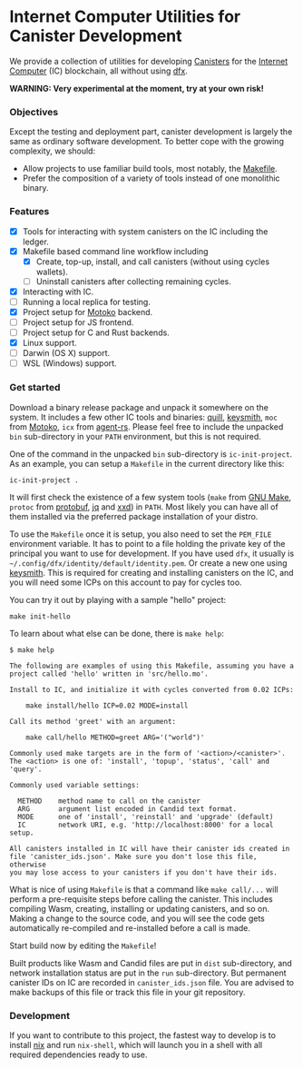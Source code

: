 # Internet Computer Utilities for Canister Development

We provide a collection of utilities for developing [Canisters] for the [Internet Computer] (IC) blockchain, all without using [dfx].

**WARNING: Very experimental at the moment, try at your own risk!**

### Objectives

Except the testing and deployment part, canister development is largely the same as ordinary software development.
To better cope with the growing complexity, we should:

- Allow projects to use familiar build tools, most notably, the [Makefile].
- Prefer the composition of a variety of tools instead of one monolithic binary.

### Features

- [x] Tools for interacting with system canisters on the IC including the ledger.
- [x] Makefile based command line workflow including
  - [x] Create, top-up, install, and call canisters (without using cycles wallets).
  - [ ] Uninstall canisters after collecting remaining cycles.
- [x] Interacting with IC.
- [ ] Running a local replica for testing.
- [x] Project setup for [Motoko] backend.
- [ ] Project setup for JS frontend.
- [ ] Project setup for C and Rust backends.
- [x] Linux support.
- [ ] Darwin (OS X) support.
- [ ] WSL (Windows) support.

### Get started

Download a binary release package and unpack it somewhere on the system.
It includes a few other IC tools and binaries: [quill], [keysmith], `moc` from [Motoko], `icx` from [agent-rs].
Please feel free to include the unpacked `bin` sub-directory in your `PATH` environment, but this is not required.

One of the command in the unpacked `bin` sub-directory is `ic-init-project`.
As an example, you can setup a `Makefile` in the current directory like this:

```
ic-init-project .
```

It will first check the existence of a few system tools (`make` from [GNU Make], `protoc` from [protobuf], [jq] and [xxd]) in `PATH`.
Most likely you can have all of them installed via the preferred package installation of your distro.

To use the `Makefile` once it is setup, you also need to set the `PEM_FILE` environment variable.
It has to point to a file holding the private key of the principal you want to use for development.
If you have used `dfx`, it usually is `~/.config/dfx/identity/default/identity.pem`.
Or create a new one using [keysmith].
This is required for creating and installing canisters on the IC, and you will need some ICPs on this account to pay for cycles too.

You can try it out by playing with a sample "hello" project:
```
make init-hello
```

To learn about what else can be done, there is `make help`:

```
$ make help

The following are examples of using this Makefile, assuming you have a
project called 'hello' written in 'src/hello.mo'.

Install to IC, and initialize it with cycles converted from 0.02 ICPs:

    make install/hello ICP=0.02 MODE=install

Call its method 'greet' with an argument:

    make call/hello METHOD=greet ARG='("world")'

Commonly used make targets are in the form of '<action>/<canister>'.
The <action> is one of: 'install', 'topup', 'status', 'call' and 'query'.

Commonly used variable settings:

  METHOD    method name to call on the canister
  ARG       argument list encoded in Candid text format.
  MODE      one of 'install', 'reinstall' and 'upgrade' (default)
  IC        network URI, e.g. 'http://localhost:8000' for a local setup.

All canisters installed in IC will have their canister ids created in
file 'canister_ids.json'. Make sure you don't lose this file, otherwise
you may lose access to your canisters if you don't have their ids.
```

What is nice of using `Makefile` is that a command like `make call/...` will perform a pre-requisite steps before calling the canister.
This includes compiling Wasm, creating, installing or updating canisters, and so on.
Making a change to the source code, and you will see the code gets automatically re-compiled and re-installed before a call is made.

Start build now by editing the `Makefile`!

Built products like Wasm and Candid files are put in `dist` sub-directory, and network installation status are put in the `run` sub-directory.
But permanent canister IDs on IC are recorded in `canister_ids.json` file.
You are advised to make backups of this file or track this file in your git repository.

### Development

If you want to contribute to this project, the fastest way to develop is to install [nix] and run `nix-shell`, which will launch you in a shell with all required dependencies ready to use.

[Motoko]: https://github.com/dfinity/motoko
[Canisters]: https://sdk.dfinity.org/docs/developers-guide/concepts/canisters-code.html
[Internet Computer]: https://sdk.dfinity.org/docs/developers-guide/concepts/what-is-ic
[dfx]: https://sdk.dfinity.org/docs/developers-guide/install-upgrade-remove.html
[Makefile]: https://www.gnu.org/software/make/manual/make.html
[nix]: https://nixos.org/nix
[GNU Make]: https://www.gnu.org/software/make
[protobuf]: https://developers.google.com/protocol-buffers/docs/downloads
[jq]: https://stedolan.github.io/jq/download
[xxd]: https://github.com/ConorOG/xxd
[keysmith]: https://github.com/dfinity/keysmith
[quill]: https://github.com/dfinity/quill
[agent-rs]: https://github.com/dfinity/agent-rs
[vessel]: https://github.com/dfinity/vessel
